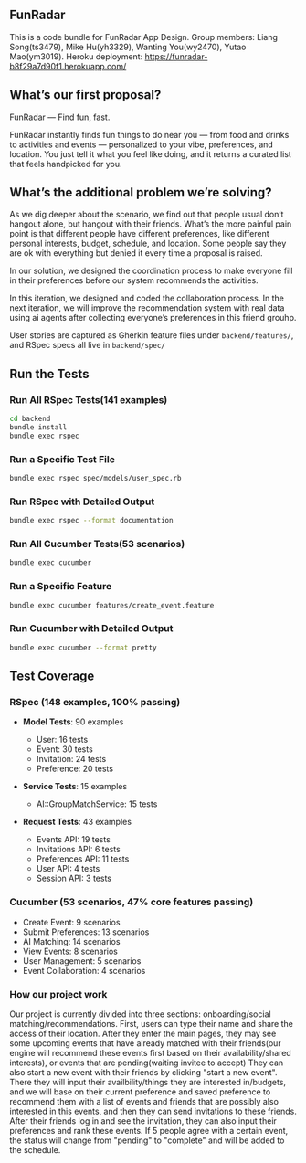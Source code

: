 ﻿## FunRadar

This is a code bundle for FunRadar App Design. Group members: Liang Song(ts3479), Mike Hu(yh3329), Wanting You(wy2470), Yutao Mao(ym3019). Heroku deployment: https://funradar-b8f29a7d90f1.herokuapp.com/

## What’s our first proposal?

FunRadar — Find fun, fast.

FunRadar instantly finds fun things to do near you — from food and drinks to activities and events — personalized to your vibe, preferences, and location. You just tell it what you feel like doing, and it returns a curated list that feels handpicked for you.

## What’s the additional problem we’re solving?

As we dig deeper about the scenario, we find out that people usual don’t hangout alone, but hangout with their friends. What’s the more painful pain point is that different people have different preferences, like different personal interests, budget, schedule, and location. Some people say they are ok with everything but denied it every time a proposal is raised. 

In our solution, we designed the coordination process to make everyone fill in their preferences before our system recommends the activities.

In this iteration, we designed and coded the collaboration process. In the next iteration, we will improve the recommendation system with real data using ai agents after collecting everyone’s preferences in this friend grouhp.

User stories are captured as Gherkin feature files under `backend/features/`, and RSpec specs all live in `backend/spec/`


## Run the Tests

### Run All RSpec Tests(141 examples)
```bash
cd backend
bundle install
bundle exec rspec
```

### Run a Specific Test File
```bash
bundle exec rspec spec/models/user_spec.rb
```

### Run RSpec with Detailed Output
```bash
bundle exec rspec --format documentation
```

### Run All Cucumber Tests(53 scenarios)
```bash
bundle exec cucumber
```

### Run a Specific Feature
```bash
bundle exec cucumber features/create_event.feature
```

### Run Cucumber with Detailed Output
```bash
bundle exec cucumber --format pretty
```

## Test Coverage

### RSpec (148 examples, 100% passing)
- **Model Tests**: 90 examples
  - User: 16 tests
  - Event: 30 tests
  - Invitation: 24 tests
  - Preference: 20 tests
  
- **Service Tests**: 15 examples
  - AI::GroupMatchService: 15 tests
  
- **Request Tests**: 43 examples
  - Events API: 19 tests
  - Invitations API: 6 tests
  - Preferences API: 11 tests
  - User API: 4 tests
  - Session API: 3 tests

### Cucumber (53 scenarios, 47% core features passing)
- Create Event: 9 scenarios
- Submit Preferences: 13 scenarios
- AI Matching: 14 scenarios
- View Events: 8 scenarios
- User Management: 5 scenarios
- Event Collaboration: 4 scenarios

### How our project work
Our project is currently divided into three sections: onboarding/social matching/recommendations.
First, users can type their name and share the access of their location.
After they enter the main pages, they may see some upcoming events that have already matched with their friends(our engine will recommend these events first based on their availability/shared interests), or events that are pending(waiting invitee to accept)
They can also start a new event with their friends by clicking "start a new event". There they will input their availbility/things they are interested in/budgets, and we will base on their current preference and saved preference to recommend them with a list of events and friends that are possibly also interested in this events, and then they can send invitations to these friends.
After their friends log in and see the invitation, they can also input their preferences and rank these events. If 5 people agree with a certain event, the status will change from "pending" to "complete" and will be added to the schedule.
